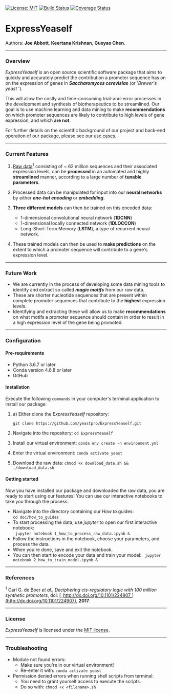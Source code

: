 [![License: MIT](https://img.shields.io/badge/license-MIT-green.svg)](https://opensource.org/licenses/MIT)
[![Build Status](https://travis-ci.com/yeastpro/ExpressYeaself.svg?branch=master)](https://travis-ci.com/yeastpro/ExpressYeaself)
[![Coverage Status](https://coveralls.io/repos/github/yeastpro/ExpressYeaself/badge.svg?branch=master)](https://coveralls.io/github/yeastpro/ExpressYeaself?branch=master)

# ExpressYeaself 
  
  
  
Authors: **Joe Abbott**, **Keertana Krishnan**, **Guoyao Chen**.  

----
### Overview

_ExpressYeaself_  is an open source scientific software package that aims to quickly and accurately predict the contribution a promoter sequence has on on the expression of genes in **_Saccharomyces cerevisiae_** (or '_Brewer's yeast_ '). 

This will allow the costly and time-consuming trial-and-error processes in the development and synthesis of biotherapeutics to be streamlined. Our goal is to use machine learning and data mining to make **recommendations** on which promoter sequences are likely to contribute to high levels of gene expression, and which **are not**.  

For further details on the scientific background of our project and back-end operation of our package, please see our [use cases](https://github.com/yeastpro/ExpressYeaself/blob/master/doc/use_cases.md).

----
### Current Features

1. [Raw data](https://www.ncbi.nlm.nih.gov/geo/query/acc.cgi?acc=GSE104878)<sup>1</sup> consisting of ~ 62 million sequences and their associated expression levels, can be **processed** in an automated and highly **streamlined** manner, according to a large number of **tunable parameters**.

2. Processed data can be manipulated for input into our **neural networks** by either **_one-hot encoding_** or **_embedding_**.

3. **Three different models** can then be trained on this encoded data:
	* 1-dimensional convolutional neural network (**1DCNN**)
	* 1-dimensional locally connected network (**1DLOCCON**)
	* Long-Short-Term Memory (**LSTM**), a type of recurrent neural network.

3. These trained models can then be used to **make predictions** on the extent to which a promoter sequence will contribute to a gene's expression level.


----
### Future Work
* We are currently in the process of developing some data mining tools to identify and extract so called **_magic motifs_** from our raw data. 
* These are shorter nucleotide sequences that are present within complete promoter sequences that contribute to the **highest** expression levels.
* Identifying and extracting these will allow us to make **recommendations** on what motifs a promoter sequence should contain in order to result in a high expression level of the gene being promoted.  

----
### Configuration

#### Pre-requirements
* Python 3.6.7 or later
* Conda version 4.6.8 or later
* GitHub

#### Installation
Execute the following ``commands`` in your computer's terminal application to install our package:  

1. a) Either clone the _ExpressYeaself_ repository:

	``git clone https://github.com/yeastpro/ExpressYeaself.git`` 

2. Navigate into the repository: ``cd ExpressYeaself``
3. Install our virtual environment: ``conda env create -n environment.yml``
4. Enter the virtual environment: ``conda activate yeast``
5. Download the raw data: ``chmod +x download_data.sh && ./download_data.sh``


#### Getting started
Now you have installed our package and downloaded the raw data, you are ready to start using our features! You can use our interactive notebooks to take you through the process: 

* Navigate into the directory containing our _How to_ guides:  
	``cd doc/how_to_guides``
* To start processing the data, use _jupyter_ to open our first interactive notebook:  
	`` jupyter notebook 1_how_to_process_raw_data.ipynb &``
* Follow the instructions in the notebook, choose your parameters, and process the data. 
* When you're done, save and exit the notebook.
* You can then start to encode your data and train your model:
	`` jupyter notebook 2_how_to_train_model.ipynb &``

----
### References
<sup>1</sup> Carl G. de Boer _et al._, _Deciphering cis-regulatory logic with 100 million synthetic promoters_, doi: [_http://dx.doi.org/10.1101/224907_](http://dx.doi.org/10.1101/224907), **2017**.

----
### License

_ExpressYeaself_ is licensed under the [MIT license](https://github.com/yeastpro/ExpressYeaself/blob/master/README.md). 

----
### Troubleshooting

* Module not found errors:
	* Make sure you're in our virtual environment! 
	* Re-enter it with: ``conda activate yeast``
* Permission denied errors when running shell scripts from terminal:
	* You need to grant yourself access to execute the scripts.
	* Do so with: ``chmod +x <filename>.sh``
